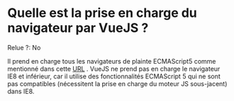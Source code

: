 # Quelle est la prise en charge du navigateur par VueJS ?

Relue ?: No

Il prend en charge tous les navigateurs de plainte ECMAScript5 comme mentionné dans cette  [URL](https://caniuse.com/#feat=es5) 
 .   VueJS ne prend pas en charge le navigateur IE8 et inférieur, car il
 utilise des fonctionnalités ECMAScript 5 qui ne sont pas compatibles 
(nécessitent la prise en charge du moteur JS sous-jacent) dans IE8.
